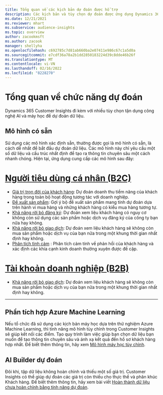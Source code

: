 ```yaml
---
title: Tổng quan về các kịch bản dự đoán được hỗ trợ
description: Các kịch bản và tùy chọn dự đoán được ứng dụng Dynamics 365 Customer Insights hỗ trợ.
ms.date: 12/21/2021
ms.reviewer: mhart
ms.subservice: audience-insights
ms.topic: overview
author: zacookmsft
ms.author: zacook
manager: shellyha
ms.openlocfilehash: c692785c7d81ab660ba2e07411e986c67c1a5d0a
ms.sourcegitcommit: e7cdf36a78a2b1dd2850183224d39c8dde46b26f
ms.translationtype: MT
ms.contentlocale: vi-VN
ms.lasthandoff: 02/16/2022
ms.locfileid: "8228270"
---
```

# <a name="predictions-overview"></a>Tổng quan về chức năng dự đoán

Dynamics 365 Customer Insights đi kèm với nhiều tùy chọn tận dụng công nghệ AI và máy học để dự đoán dữ liệu. 

## <a name="out-of-box-models"></a>Mô hình có sẵn

Sử dụng các mô hình xác định sẵn, thường được gọi là mô hình có sẵn, là cách dễ nhất để bắt đầu dự đoán dữ liệu. Các mô hình này chỉ yêu cầu một số dữ liệu và cấu trúc nhất định để tạo ra thông tin chuyên sâu một cách nhanh chóng. Hiện tại, ứng dụng cung cấp các mô hình sau đây: 

# <a name="individual-consumers-b-to-c"></a>[Người tiêu dùng cá nhân (B2C)](#tab/b2c)

- [Giá trị trọn đời của khách hàng](predict-customer-lifetime-value.md): Dự đoán doanh thu tiềm năng của khách hàng trong toàn bộ hoạt động tương tác với doanh nghiệp.
- [Đề xuất sản phẩm](predict-product-recommendation.md): Gợi ý bộ đề xuất sản phẩm mang tính dự đoán dựa trên hành vi mua hàng và những khách hàng có kiểu mua hàng tương tự.
- [Khả năng rời bỏ đăng ký](predict-subscription-churn.md): Dự đoán xem liệu khách hàng có nguy cơ không còn sử dụng các sản phẩm hoặc dịch vụ đăng ký của công ty bạn nữa hay không.
- [Khả năng rời bỏ giao dịch](predict-transactional-churn.md): Dự đoán xem liệu khách hàng sẽ không còn mua sản phẩm hoặc dịch vụ của bạn nữa trong một khung thời gian nhất định hay không.
- [Phân tích tình cảm](sentiment-analysis.md) : Phân tích cảm tính về phản hồi của khách hàng và xác định các khía cạnh kinh doanh thường xuyên được đề cập.

# <a name="business-accounts-b-to-b"></a>[Tài khoản doanh nghiệp (B2B)](#tab/b2b)

- [Khả năng rời bỏ giao dịch](predict-transactional-churn.md): Dự đoán xem liệu khách hàng sẽ không còn mua sản phẩm hoặc dịch vụ của bạn nữa trong một khung thời gian nhất định hay không.

---


## <a name="azure-machine-learning-integration"></a>Phần tích hợp Azure Machine Learning

Nếu tổ chức đã sử dụng các kịch bản máy học dựa trên thử nghiệm Azure Machine Learning, thì tính năng mô hình tùy chỉnh trong Customer Insights sẽ giúp kết nối các điểm. Tạo quy trình làm việc giúp bạn chọn dữ liệu bạn muốn để tạo thông tin chuyên sâu và ánh xạ kết quả đến hồ sơ khách hàng hợp nhất. Để biết thêm thông tin, hãy xem [Mô hình máy học tùy chỉnh](custom-models.md).

## <a name="ai-builder-prediction"></a>AI Builder dự đoán

Đôi khi, tập dữ liệu không hoàn chỉnh và thiếu một số giá trị. Customer Insights có thể giúp dự đoán các giá trị còn thiếu cho thực thể và phân khúc Khách hàng. Để biết thêm thông tin, hãy xem bài viết [Hoàn thành dữ liệu chưa hoàn chỉnh bằng tính năng dự đoán](predictions.md).
